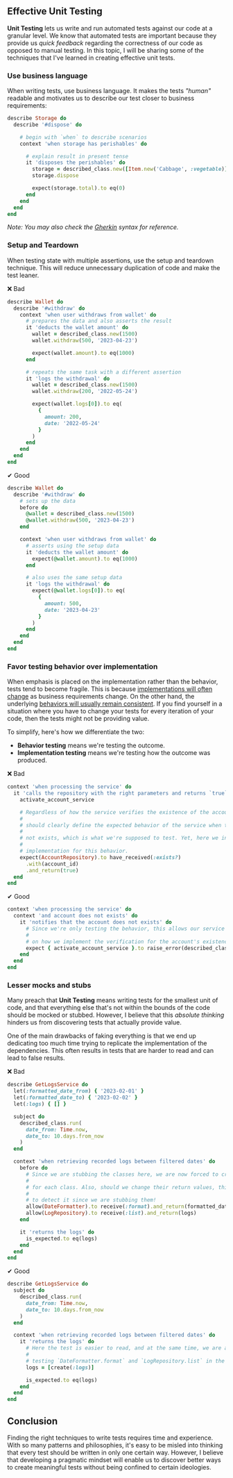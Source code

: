 ## Effective Unit Testing

**Unit Testing** lets us write and run automated tests against our code at a granular level. We know that automated tests are important because they provide us _quick feedback_ regarding the correctness of our code as opposed to manual testing. In this topic, I will be sharing some of the techniques that I've learned in creating effective unit tests.

### Use business language
When writing tests, use business language. It makes the tests _"human"_ readable and motivates us to describe our test closer to business requirements:

```rb
describe Storage do
  describe '#dispose' do

    # begin with `when` to describe scenarios
    context 'when storage has perishables' do

      # explain result in present tense
      it 'disposes the perishables' do
        storage = described_class.new([Item.new('Cabbage', :vegetable)])
        storage.dispose

        expect(storage.total).to eq(0)
      end
    end
  end
end
```
_Note: You may also check the [Gherkin](https://cucumber.io/docs/gherkin/reference/) syntax for reference._

### Setup and Teardown
When testing state with multiple assertions, use the setup and teardown technique. This will reduce unnecessary duplication of code and make the test leaner.

❌ Bad

```rb
describe Wallet do
  describe '#withdraw' do
    context 'when user withdraws from wallet' do
      # prepares the data and also asserts the result
      it 'deducts the wallet amount' do
        wallet = described_class.new(1500)
        wallet.withdraw(500, '2023-04-23')

        expect(wallet.amount).to eq(1000)
      end

      # repeats the same task with a different assertion
      it 'logs the withdrawal' do
        wallet = described_class.new(1500)
        wallet.withdraw(200, '2022-05-24')

        expect(wallet.logs[0]).to eq(
          {
            amount: 200,
            date: '2022-05-24'
          }
        )
      end
    end
  end
end
```

✔ Good

```rb
describe Wallet do
  describe '#withdraw' do
    # sets up the data
    before do
      @wallet = described_class.new(1500)
      @wallet.withdraw(500, '2023-04-23')
    end

    context 'when user withdraws from wallet' do
      # asserts using the setup data
      it 'deducts the wallet amount' do
        expect(@wallet.amount).to eq(1000)
      end

      # also uses the same setup data
      it 'logs the withdrawal' do
        expect(@wallet.logs[0]).to eq(
          {
            amount: 500,
            date: '2023-04-23'
          }
        )
      end
    end
  end
end
```

### Favor testing behavior over implementation
When emphasis is placed on the implementation rather than the behavior, tests tend to become fragile. This is because <ins>implementations will often change</ins> as business requirements change. On the other hand, the underlying <ins>behaviors will usually remain consistent</ins>. If you find yourself in a situation where you have to change your tests for every iteration of your code, then the tests might not be providing value.

To simplify, here's how we differentiate the two:

- **Behavior testing** means we're testing the outcome.
- **Implementation testing** means we're testing how the outcome was produced.

❌ Bad

```rb
context 'when processing the service' do
  it 'calls the repository with the right parameters and returns `true`' do
    activate_account_service

    # Regardless of how the service verifies the existence of the account, the product details
    #
    # should clearly define the expected behavior of the service when the account exists or does
    #
    # not exists, which is what we're supposed to test. Yet, here we insist on testing the
    #
    # implementation for this behavior.
    expect(AccountRepository).to have_received(:exists?)
      .with(account_id)
      .and_return(true)
  end
end
```

✔ Good

```rb
context 'when processing the service' do
  context 'and account does not exists' do
    it 'notifies that the account does not exists' do
      # Since we're only testing the behavior, this allows our service to be more flexible
      #
      # on how we implement the verification for the account's existence.
      expect { activate_account_service }.to raise_error(described_class::NotFoundError)
    end
  end
end
```

### Lesser mocks and stubs
Many preach that **Unit Testing** means writing tests for the smallest unit of code, and that everything else that's not within the bounds of the code should be mocked or stubbed. However, I believe that this _absolute thinking_ hinders us from discovering tests that actually provide value.

One of the main drawbacks of faking everything is that we end up dedicating too much time trying to replicate the implementation of the dependencies. This often results in tests that are harder to read and can lead to false results.

❌ Bad

```rb
describe GetLogsService do
  let(:formatted_date_from) { '2023-02-01' }
  let(:formatted_date_to) { '2023-02-02' }
  let(:logs) { [] }

  subject do
    described_class.run(
      date_from: Time.now,
      date_to: 10.days.from_now
    )
  end

  context 'when retrieving recorded logs between filtered dates' do
    before do
      # Since we are stubbing the classes here, we are now forced to create isolated tests
      #
      # for each class. Also, should we change their return values, this test will not be able
      #
      # to detect it since we are stubbing them!
      allow(DateFormatter).to receive(:format).and_return(formatted_date_from, formatted_date_to)
      allow(LogRepository).to receive(:list).and_return(logs)
    end

    it 'returns the logs' do
      is_expected.to eq(logs)
    end
  end
end
```

✔ Good

```rb
describe GetLogsService do
  subject do
    described_class.run(
      date_from: Time.now,
      date_to: 10.days.from_now
    )
  end

  context 'when retrieving recorded logs between filtered dates' do
    it 'returns the logs' do
      # Here the test is easier to read, and at the same time, we are also
      #
      # testing `DateFormatter.format` and `LogRepository.list` in the background.
      logs = [create(:logs)]

      is_expected.to eq(logs)
    end
  end
end
```

## Conclusion
Finding the right techniques to write tests requires time and experience. With so many patterns and philosophies, it's easy to be misled into thinking that every test should be written in only one certain way. However, I believe that developing a pragmatic mindset will enable us to discover better ways to create meaningful tests without being confined to certain ideologies.


